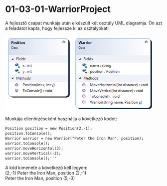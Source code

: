 # 01-03-01-WarriorProject
A fejlesztő csapat munkája után elkészült két osztály UML diagramja. Ön azt a feladatot kapta, hogy fejlessze ki az osztályokat!    

![alt text](https://github.com/csarp-dotnet-core-oop-feladatok/01-03-01-WarriorProject/blob/main/Warrior.png "UML diagram")    

Munkája ellenőrzéseként használja a következő kódot:   
```
Position position = new Position(2,-1);
position.ToConsole();
Warrior warrior = new Warrior("Peter the Iron Man", position);
warrior.toConsole();
warrior.moveHorizontal(3);
warrior.moveVertical(-2);
warrior.toConsole();'''
```

A kód kimenete a következő kell legyen:    
(2,-1)
Peter the Iron Man, position (2,-1)    
Peter the Iron Man, position (5,-3)    
